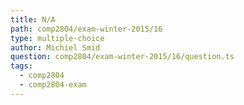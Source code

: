 ```yaml
---
title: N/A
path: comp2804/exam-winter-2015/16
type: multiple-choice
author: Michiel Smid
question: comp2804/exam-winter-2015/16/question.ts
tags:
  - comp2804
  - comp2804-exam
---
```

